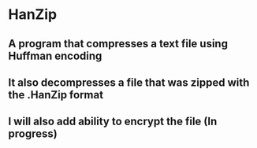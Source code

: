 # HanZip
## A program that compresses a text file using Huffman encoding
## It also decompresses a file that was zipped with the .HanZip format
## I will also add ability to encrypt the file (In progress)
